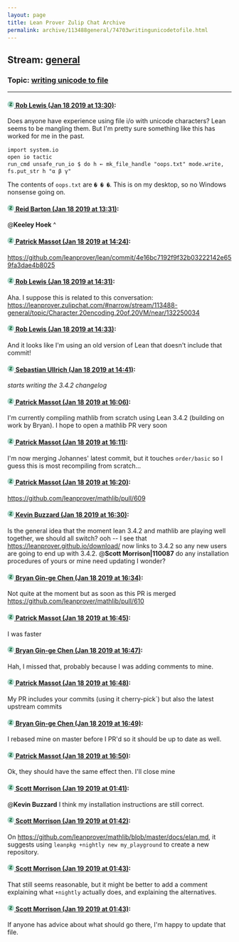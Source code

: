 ```yaml
---
layout: page
title: Lean Prover Zulip Chat Archive 
permalink: archive/113488general/74703writingunicodetofile.html
---
```


## Stream: [general](index.html)
### Topic: [writing unicode to file](74703writingunicodetofile.html)

---

#### [![Click to go to Zulip](../../assets/img/zulip2.png) Rob Lewis (Jan 18 2019 at 13:30)](https://leanprover.zulipchat.com/#narrow/stream/113488-general/topic/writing%20unicode%20to%20file/near/156363926):
Does anyone have experience using file i/o with unicode characters? Lean seems to be mangling them. But I'm pretty sure something like this has worked for me in the past.
```lean
import system.io
open io tactic
run_cmd unsafe_run_io $ do h ← mk_file_handle "oops.txt" mode.write, fs.put_str h "α β γ"
```
The contents of `oops.txt` are `� � �`. This is on my desktop, so no Windows nonsense going on.

#### [![Click to go to Zulip](../../assets/img/zulip2.png) Reid Barton (Jan 18 2019 at 13:31)](https://leanprover.zulipchat.com/#narrow/stream/113488-general/topic/writing%20unicode%20to%20file/near/156363965):
@**Keeley Hoek** ^

#### [![Click to go to Zulip](../../assets/img/zulip2.png) Patrick Massot (Jan 18 2019 at 14:24)](https://leanprover.zulipchat.com/#narrow/stream/113488-general/topic/writing%20unicode%20to%20file/near/156366966):
https://github.com/leanprover/lean/commit/4e16bc7192f9f32b03222142e659fa3dae4b8025

#### [![Click to go to Zulip](../../assets/img/zulip2.png) Rob Lewis (Jan 18 2019 at 14:31)](https://leanprover.zulipchat.com/#narrow/stream/113488-general/topic/writing%20unicode%20to%20file/near/156367421):
Aha. I suppose this is related to this conversation: https://leanprover.zulipchat.com/#narrow/stream/113488-general/topic/Character.20encoding.20of.20VM/near/132250034

#### [![Click to go to Zulip](../../assets/img/zulip2.png) Rob Lewis (Jan 18 2019 at 14:33)](https://leanprover.zulipchat.com/#narrow/stream/113488-general/topic/writing%20unicode%20to%20file/near/156367559):
And it looks like I'm using an old version of Lean that doesn't include that commit!

#### [![Click to go to Zulip](../../assets/img/zulip2.png) Sebastian Ullrich (Jan 18 2019 at 14:41)](https://leanprover.zulipchat.com/#narrow/stream/113488-general/topic/writing%20unicode%20to%20file/near/156368083):
*starts writing the 3.4.2 changelog*

#### [![Click to go to Zulip](../../assets/img/zulip2.png) Patrick Massot (Jan 18 2019 at 16:06)](https://leanprover.zulipchat.com/#narrow/stream/113488-general/topic/writing%20unicode%20to%20file/near/156374294):
I'm currently compiling mathlib from scratch using Lean 3.4.2 (building on work by Bryan). I hope to open a mathlib PR very soon

#### [![Click to go to Zulip](../../assets/img/zulip2.png) Patrick Massot (Jan 18 2019 at 16:11)](https://leanprover.zulipchat.com/#narrow/stream/113488-general/topic/writing%20unicode%20to%20file/near/156374710):
I'm now merging Johannes' latest commit, but it touches `order/basic` so I guess this is most recompiling from scratch...

#### [![Click to go to Zulip](../../assets/img/zulip2.png) Patrick Massot (Jan 18 2019 at 16:20)](https://leanprover.zulipchat.com/#narrow/stream/113488-general/topic/writing%20unicode%20to%20file/near/156375416):
https://github.com/leanprover/mathlib/pull/609

#### [![Click to go to Zulip](../../assets/img/zulip2.png) Kevin Buzzard (Jan 18 2019 at 16:30)](https://leanprover.zulipchat.com/#narrow/stream/113488-general/topic/writing%20unicode%20to%20file/near/156376140):
Is the general idea that the moment lean 3.4.2 and mathlib are playing well together, we should all switch? ooh -- I see that https://leanprover.github.io/download/ now links to 3.4.2 so any new users are going to end up with 3.4.2. @**Scott Morrison|110087** do any installation procedures of yours or mine need updating I wonder?

#### [![Click to go to Zulip](../../assets/img/zulip2.png) Bryan Gin-ge Chen (Jan 18 2019 at 16:34)](https://leanprover.zulipchat.com/#narrow/stream/113488-general/topic/writing%20unicode%20to%20file/near/156376525):
Not quite at the moment but as soon as this PR is merged https://github.com/leanprover/mathlib/pull/610

#### [![Click to go to Zulip](../../assets/img/zulip2.png) Patrick Massot (Jan 18 2019 at 16:45)](https://leanprover.zulipchat.com/#narrow/stream/113488-general/topic/writing%20unicode%20to%20file/near/156377384):
I was faster

#### [![Click to go to Zulip](../../assets/img/zulip2.png) Bryan Gin-ge Chen (Jan 18 2019 at 16:47)](https://leanprover.zulipchat.com/#narrow/stream/113488-general/topic/writing%20unicode%20to%20file/near/156377551):
Hah, I missed that, probably because I was adding comments to mine.

#### [![Click to go to Zulip](../../assets/img/zulip2.png) Patrick Massot (Jan 18 2019 at 16:48)](https://leanprover.zulipchat.com/#narrow/stream/113488-general/topic/writing%20unicode%20to%20file/near/156377662):
My PR includes your commits (using it cherry-pick`) but also the latest upstream commits

#### [![Click to go to Zulip](../../assets/img/zulip2.png) Bryan Gin-ge Chen (Jan 18 2019 at 16:49)](https://leanprover.zulipchat.com/#narrow/stream/113488-general/topic/writing%20unicode%20to%20file/near/156377704):
I rebased mine on master before I PR'd so it should be up to date as well.

#### [![Click to go to Zulip](../../assets/img/zulip2.png) Patrick Massot (Jan 18 2019 at 16:50)](https://leanprover.zulipchat.com/#narrow/stream/113488-general/topic/writing%20unicode%20to%20file/near/156377836):
Ok, they should have the same effect then. I'll close mine

#### [![Click to go to Zulip](../../assets/img/zulip2.png) Scott Morrison (Jan 19 2019 at 01:41)](https://leanprover.zulipchat.com/#narrow/stream/113488-general/topic/writing%20unicode%20to%20file/near/156412063):
@**Kevin Buzzard** I think my installation instructions are still correct.

#### [![Click to go to Zulip](../../assets/img/zulip2.png) Scott Morrison (Jan 19 2019 at 01:42)](https://leanprover.zulipchat.com/#narrow/stream/113488-general/topic/writing%20unicode%20to%20file/near/156412120):
On <https://github.com/leanprover/mathlib/blob/master/docs/elan.md>, it suggests using `leanpkg +nightly new my_playground` to create a new repository.

#### [![Click to go to Zulip](../../assets/img/zulip2.png) Scott Morrison (Jan 19 2019 at 01:43)](https://leanprover.zulipchat.com/#narrow/stream/113488-general/topic/writing%20unicode%20to%20file/near/156412132):
That still seems reasonable, but it might be better to add a comment explaining what `+nightly` actually does, and explaining the alternatives.

#### [![Click to go to Zulip](../../assets/img/zulip2.png) Scott Morrison (Jan 19 2019 at 01:43)](https://leanprover.zulipchat.com/#narrow/stream/113488-general/topic/writing%20unicode%20to%20file/near/156412135):
If anyone has advice about what should go there, I'm happy to update that file.

